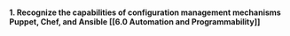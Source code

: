
#### 1. Recognize the capabilities of configuration management mechanisms Puppet, Chef, and Ansible [[6.0 Automation and Programmability]]
